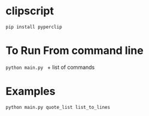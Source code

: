 # clipscript

`pip install pyperclip`


# To Run From command line
`python main.py ` + list of commands


# Examples
`python main.py quote_list list_to_lines`
